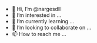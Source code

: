 - 👋 Hi, I’m @nargesdll
- 👀 I’m interested in ...
- 🌱 I’m currently learning ...
- 💞️ I’m looking to collaborate on ...
- 📫 How to reach me ...

<!---
nargesdll/nargesdll is a ✨ special ✨ repository because its `README.md` (this file) appears on your GitHub profile.
You can click the Preview link to take a look at your changes.
--->
